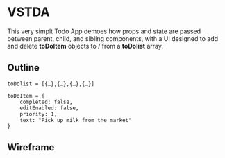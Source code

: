# VSTDA

This very simplt Todo App demoes how props and state are passed between parent, child, and sibling components, with a UI designed to add and delete **toDoItem** objects to / from a **toDolist** array. 

## Outline

```
toDolist = [{…},{…},{…},{…}]
```

```
toDoItem = {
    completed: false,
    editEnabled: false,
    priority: 1,
    text: "Pick up milk from the market" 
}
```

## Wireframe